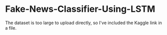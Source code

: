 # Fake-News-Classifier-Using-LSTM

The dataset is too large to upload directly, so I've included the Kaggle link in a file.
